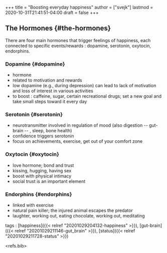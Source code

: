 +++
title = "Boosting everyday happiness"
author = ["svejk"]
lastmod = 2020-10-31T21:41:51-04:00
draft = false
+++

## The Hormones {#the-hormones}

There are four main hormones that trigger feelings of happiness, each connected to specific events/rewards : dopamine, serotonin, oxytocin, endorphins.


### Dopamine {#dopamine}

-   hormone
-   related to motivation and rewards
-   low dopamine (e.g., during depression) can lead to lack of motivation and loss of interest in various activities
-   to boost : caffeine, sugar, certain recreational drugs; set a new goal and take small steps toward it every day


### Serotonin {#serotonin}

-   neurotransmitter involved in regulation of mood (also digestion -- gut-brain -- , sleep, bone health)
-   confidence triggers serotonin
-   focus on achievements, exercise, get out of your comfort zone


### Oxytocin {#oxytocin}

-   love hormone; bond and trust
-   kissing, hugging, having sex
-   boost with physical intimacy
-   social trust is an important element


### Endorphins {#endorphins}

-   linked with exercise
-   natural pain killer; the injured animal escapes the predator
-   laughter, working out, eating chocolate, working out, meditating

<!--listend-->

tags
: [happiness]({{< relref "20201029204132-happiness" >}}), [gut-brain]({{< relref "20201029211146-gut_brain" >}}), [status]({{< relref "20201029211728-status" >}})

<refs.bib>
